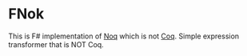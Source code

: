 # FNok

This is F# implementation of [Noq](https://github.com/tsoding/Noq) which is not [Coq](https://coq.inria.fr/). Simple expression transformer that is NOT Coq.
